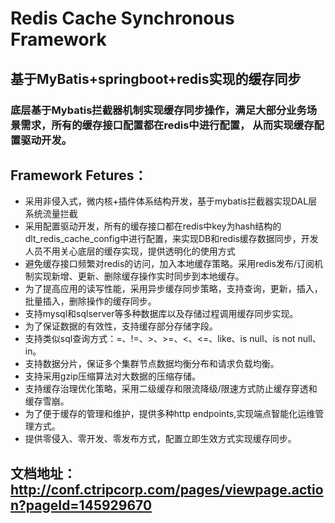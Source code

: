 # Redis Cache Synchronous Framework

## 基于MyBatis+springboot+redis实现的缓存同步
### 底层基于Mybatis拦截器机制实现缓存同步操作，满足大部分业务场景需求，所有的缓存接口配置都在redis中进行配置， 从而实现缓存配置驱动开发。
## Framework Fetures：
- 采用非侵入式，微内核+插件体系结构开发，基于mybatis拦截器实现DAL层系统流量拦截
- 采用配置驱动开发，所有的缓存接口都在redis中key为hash结构的dlt_redis_cache_config中进行配置，来实现DB和redis缓存数据同步，开发人员不用关心底层的缓存实现，提供透明化的使用方式
- 避免缓存接口频繁对redis的访问，加入本地缓存策略。采用redis发布/订阅机制实现新增、更新、删除缓存操作实时同步到本地缓存。
- 为了提高应用的读写性能，采用异步缓存同步策略，支持查询，更新，插入，批量插入，删除操作的缓存同步。
- 支持mysql和sqlserver等多种数据库以及存储过程调用缓存同步实现。
- 为了保证数据的有效性，支持缓存部分存储字段。
- 支持类似sql查询方式：=、!=、>、>=、<、<=、like、is null、is not null、in。
- 支持数据分片，保证多个集群节点数据均衡分布和请求负载均衡。
- 支持采用gzip压缩算法对大数据的压缩存储。
- 支持缓存治理优化策略，采用二级缓存和限流降级/限速方式防止缓存穿透和缓存雪崩。
- 为了便于缓存的管理和维护，提供多种http endpoints,实现端点智能化运维管理方式。
- 提供零侵入、零开发、零发布方式，配置立即生效方式实现缓存同步。

## 文档地址：http://conf.ctripcorp.com/pages/viewpage.action?pageId=145929670